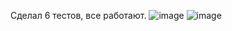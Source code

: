 Сделал 6 тестов, все работают.
![image](https://github.com/user-attachments/assets/98ae6315-f3c2-4657-8b15-227ce7a2c866)
![image](https://github.com/user-attachments/assets/a47b1a77-69fc-42b4-bb9e-aa05cdd6c3b2)
